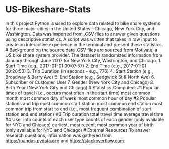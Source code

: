 # US-Bikeshare-Stats
In this project Python is used to explore data related to bike share systems for three major cities in the United States—Chicago, New York City, and Washington. Data was imported from .CSV files to answer given questions using descriptive statistics. A script was written that takes in raw input to create an interactive experience in the terminal and present these statistics.   # Background on the source data  .CSV files are sourced from Motivate, a US bike share system provider.  The dataset is randomized information from January through June 2017 for New York City, Washington, and Chicago.  1. Start Time (e.g., 2017-01-01 00:07:57) 2. End Time (e.g., 2017-01-01 00:20:53) 3. Trip Duration (in seconds - e.g., 776) 4. Start Station (e.g., Broadway &amp; Barry Ave) 5. End Station (e.g., Sedgwick St &amp; North Ave) 6. Subscriber or Customer User 7. Gender (New York City and Chicago) 8. Birth Year (New York City and Chicago)   # Statistics Computed:  #1 Popular times of travel (i.e., occurs most often in the start time)      most common month     most common day of week     most common hour of day  #2 Popular stations and trip      most common start station     most common end station     most common trip from start to end (i.e., most frequent combination of start station and end station)  #3 Trip duration      total travel time     average travel time  #4 User info      counts of each user type     counts of each gender (only available for NYC and Chicago)     earliest, most recent, most common year of birth (only available for NYC and Chicago)   # External Resources  To answer research questions, information was gathered from https://pandas.pydata.org and https://stackoverflow.com. 
